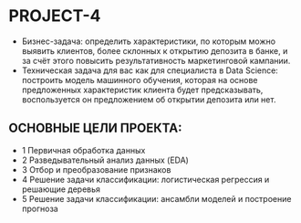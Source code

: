 # PROJECT-4
- Бизнес-задача: определить характеристики, по которым можно выявить клиентов, более склонных к открытию депозита в банке, и за счёт этого повысить результативность маркетинговой кампании.
- Техническая задача для вас как для специалиста в Data Science: построить модель машинного обучения, которая на основе предложенных характеристик клиента будет предсказывать, воспользуется он предложением об открытии депозита или нет.
## ОСНОВНЫЕ ЦЕЛИ ПРОЕКТА:
- 1 Первичная обработка данных
- 2 Разведывательный анализ данных (EDA)
- 3 Отбор и преобразование признаков
- 4 Решение задачи классификации: логистическая регрессия и решающие деревья
- 5 Решение задачи классификации: ансамбли моделей и построение прогноза
